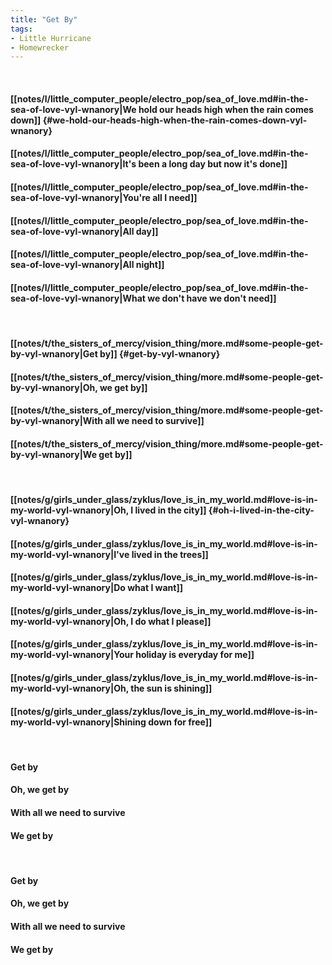 ```yaml
---
title: "Get By"
tags:
- Little Hurricane
- Homewrecker
---
```

&nbsp;
#### [[notes/l/little_computer_people/electro_pop/sea_of_love.md#in-the-sea-of-love-vyl-wnanory|We hold our heads high when the rain comes down]] {#we-hold-our-heads-high-when-the-rain-comes-down-vyl-wnanory}
#### [[notes/l/little_computer_people/electro_pop/sea_of_love.md#in-the-sea-of-love-vyl-wnanory|It's been a long day but now it's done]]
#### [[notes/l/little_computer_people/electro_pop/sea_of_love.md#in-the-sea-of-love-vyl-wnanory|You're all I need]]
#### [[notes/l/little_computer_people/electro_pop/sea_of_love.md#in-the-sea-of-love-vyl-wnanory|All day]]
#### [[notes/l/little_computer_people/electro_pop/sea_of_love.md#in-the-sea-of-love-vyl-wnanory|All night]]
#### [[notes/l/little_computer_people/electro_pop/sea_of_love.md#in-the-sea-of-love-vyl-wnanory|What we don't have we don't need]]
&nbsp;
#### [[notes/t/the_sisters_of_mercy/vision_thing/more.md#some-people-get-by-vyl-wnanory|Get by]] {#get-by-vyl-wnanory}
#### [[notes/t/the_sisters_of_mercy/vision_thing/more.md#some-people-get-by-vyl-wnanory|Oh, we get by]]
#### [[notes/t/the_sisters_of_mercy/vision_thing/more.md#some-people-get-by-vyl-wnanory|With all we need to survive]]
#### [[notes/t/the_sisters_of_mercy/vision_thing/more.md#some-people-get-by-vyl-wnanory|We get by]]
&nbsp;
#### [[notes/g/girls_under_glass/zyklus/love_is_in_my_world.md#love-is-in-my-world-vyl-wnanory|Oh, I lived in the city]] {#oh-i-lived-in-the-city-vyl-wnanory}
#### [[notes/g/girls_under_glass/zyklus/love_is_in_my_world.md#love-is-in-my-world-vyl-wnanory|I've lived in the trees]]
#### [[notes/g/girls_under_glass/zyklus/love_is_in_my_world.md#love-is-in-my-world-vyl-wnanory|Do what I want]]
#### [[notes/g/girls_under_glass/zyklus/love_is_in_my_world.md#love-is-in-my-world-vyl-wnanory|Oh, I do what I please]]
#### [[notes/g/girls_under_glass/zyklus/love_is_in_my_world.md#love-is-in-my-world-vyl-wnanory|Your holiday is everyday for me]]
#### [[notes/g/girls_under_glass/zyklus/love_is_in_my_world.md#love-is-in-my-world-vyl-wnanory|Oh, the sun is shining]]
#### [[notes/g/girls_under_glass/zyklus/love_is_in_my_world.md#love-is-in-my-world-vyl-wnanory|Shining down for free]]
&nbsp;
#### Get by
#### Oh, we get by
#### With all we need to survive
#### We get by
&nbsp;
#### Get by
#### Oh, we get by
#### With all we need to survive
#### We get by
